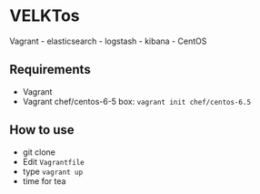 # VELKTos

Vagrant - elasticsearch - logstash - kibana - CentOS

## Requirements

- Vagrant
- Vagrant chef/centos-6-5 box: `vagrant init chef/centos-6.5`

## How to use

- git clone
- Edit `Vagrantfile`
- type `vagrant up`
- time for tea 
